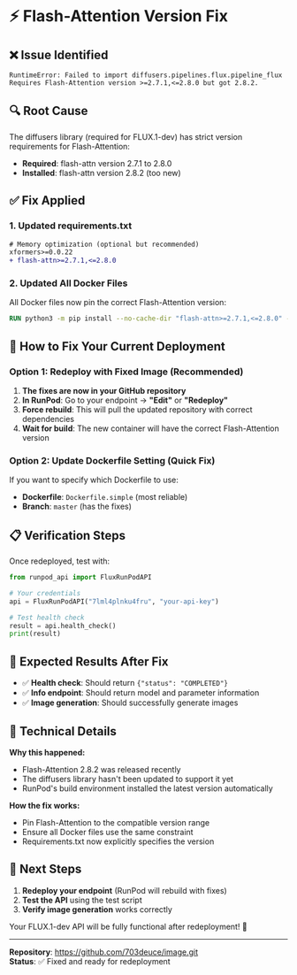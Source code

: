 # ⚡ Flash-Attention Version Fix

## ❌ Issue Identified
```
RuntimeError: Failed to import diffusers.pipelines.flux.pipeline_flux
Requires Flash-Attention version >=2.7.1,<=2.8.0 but got 2.8.2.
```

## 🔍 Root Cause
The diffusers library (required for FLUX.1-dev) has strict version requirements for Flash-Attention:
- **Required**: flash-attn version 2.7.1 to 2.8.0
- **Installed**: flash-attn version 2.8.2 (too new)

## ✅ Fix Applied

### 1. **Updated requirements.txt**
```diff
# Memory optimization (optional but recommended)
xformers>=0.0.22
+ flash-attn>=2.7.1,<=2.8.0
```

### 2. **Updated All Docker Files**
All Docker files now pin the correct Flash-Attention version:
```dockerfile
RUN python3 -m pip install --no-cache-dir "flash-attn>=2.7.1,<=2.8.0" --no-build-isolation
```

## 🚀 How to Fix Your Current Deployment

### Option 1: Redeploy with Fixed Image (Recommended)

1. **The fixes are now in your GitHub repository**
2. **In RunPod**: Go to your endpoint → **"Edit"** or **"Redeploy"**
3. **Force rebuild**: This will pull the updated repository with correct dependencies
4. **Wait for build**: The new container will have the correct Flash-Attention version

### Option 2: Update Dockerfile Setting (Quick Fix)

If you want to specify which Dockerfile to use:
- **Dockerfile**: `Dockerfile.simple` (most reliable)
- **Branch**: `master` (has the fixes)

## 📋 Verification Steps

Once redeployed, test with:
```python
from runpod_api import FluxRunPodAPI

# Your credentials
api = FluxRunPodAPI("7lml4plnku4fru", "your-api-key")

# Test health check
result = api.health_check()
print(result)
```

## 🎯 Expected Results After Fix

- ✅ **Health check**: Should return `{"status": "COMPLETED"}`
- ✅ **Info endpoint**: Should return model and parameter information
- ✅ **Image generation**: Should successfully generate images

## 📝 Technical Details

**Why this happened:**
- Flash-Attention 2.8.2 was released recently
- The diffusers library hasn't been updated to support it yet
- RunPod's build environment installed the latest version automatically

**How the fix works:**
- Pin Flash-Attention to the compatible version range
- Ensure all Docker files use the same constraint
- Requirements.txt now explicitly specifies the version

## 🔄 Next Steps

1. **Redeploy your endpoint** (RunPod will rebuild with fixes)
2. **Test the API** using the test script
3. **Verify image generation** works correctly

Your FLUX.1-dev API will be fully functional after redeployment! 🎉

---

**Repository**: https://github.com/703deuce/image.git  
**Status**: ✅ Fixed and ready for redeployment